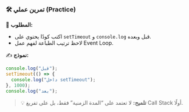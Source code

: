 ### 🛠️ تمرين عملي (Practice)

🧩 **المطلوب:**
* اكتب كودًا يحتوي على `setTimeout` و `console.log` قبل وبعده.
* لاحظ ترتيب الطباعة لفهم عمل Event Loop.

✍️ **نموذج:**

```javascript
console.log("قبل");
setTimeout(() => {
  console.log("داخل setTimeout");
}, 1000);
console.log("بعد");
```
> 💡 **تلميح:** لا تعتمد على “المدة الزمنية” فقط، بل على تفريغ Call Stack أولًا.
